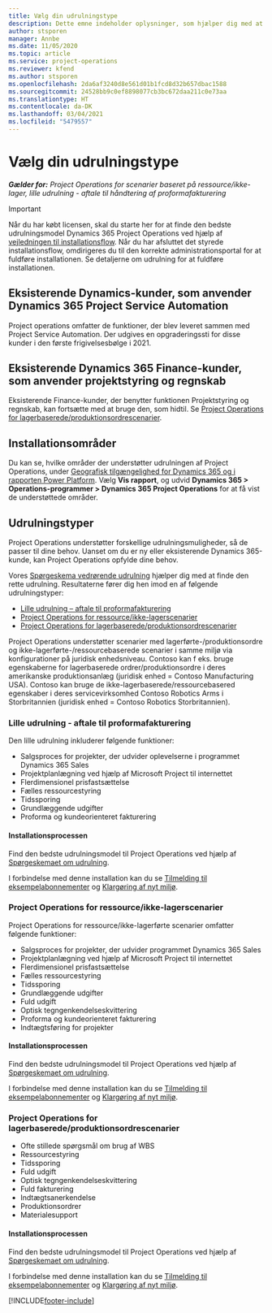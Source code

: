 ```yaml
---
title: Vælg din udrulningstype
description: Dette emne indeholder oplysninger, som hjælper dig med at fastlægge den korrekte udrulningstype for Project operations for din virksomhed.
author: stsporen
manager: Annbe
ms.date: 11/05/2020
ms.topic: article
ms.service: project-operations
ms.reviewer: kfend
ms.author: stsporen
ms.openlocfilehash: 2da6af3240d8e561d01b1fcd8d32b657dbac1588
ms.sourcegitcommit: 24528bb9c0ef8898077cb3bc672daa211c0e73aa
ms.translationtype: HT
ms.contentlocale: da-DK
ms.lasthandoff: 03/04/2021
ms.locfileid: "5479557"
---
```

# <a name="determine-your-deployment-type"></a>Vælg din udrulningstype

_**Gælder for:** Project Operations for scenarier baseret på ressource/ikke-lager, lille udrulning - aftale til håndtering af proformafakturering_

> [!IMPORTANT]
> Når du har købt licensen, skal du starte her for at finde den bedste udrulningsmodel Dynamics 365 Project Operations ved hjælp af [vejledningen til installationsflow](https://aka.ms/provisionprojectoperations).
> Når du har afsluttet det styrede installationsflow, omdirigeres du til den korrekte administrationsportal for at fuldføre installationen. Se detaljerne om udrulning for at fuldføre installationen.


## <a name="existing-customers-of-dynamics-using-dynamics-365-project-service-automation"></a>Eksisterende Dynamics-kunder, som anvender Dynamics 365 Project Service Automation
Project operations omfatter de funktioner, der blev leveret sammen med Project Service Automation. Der udgives en opgraderingssti for disse kunder i den første frigivelsesbølge i 2021.

## <a name="existing-customers-of-dynamics-365-finance-using-project-management-and-accounting"></a>Eksisterende Dynamics 365 Finance-kunder, som anvender projektstyring og regnskab 

Eksisterende Finance-kunder, der benytter funktionen Projektstyring og regnskab, kan fortsætte med at bruge den, som hidtil. Se [Project Operations for lagerbaserede/produktionsordrescenarier](#pma).


## <a name="deployment-regions"></a>Installationsområder
Du kan se, hvilke områder der understøtter udrulningen af Project Operations, under [Geografisk tilgængelighed for Dynamics 365 og i rapporten Power Platform](https://dynamics.microsoft.com/en-us/geographic-availability/). Vælg **Vis rapport**, og udvid **Dynamics 365 > Operations-programmer > Dynamics 365 Project Operations** for at få vist de understøttede områder.

## <a name="deployment-types"></a>Udrulningstyper
Project Operations understøtter forskellige udrulningsmuligheder, så de passer til dine behov. Uanset om du er ny eller eksisterende Dynamics 365-kunde, kan Project Operations opfylde dine behov.

Vores [Spørgeskema vedrørende udrulning](https://aka.ms/provisionprojectoperations) hjælper dig med at finde den rette udrulning. Resultaterne fører dig hen imod en af følgende udrulningstyper:

- [Lille udrulning – aftale til proformafakturering](#lite)
- [Project Operations for ressource/ikke-lagerscenarier](#integrated)
- [Project Operations for lagerbaserede/produktionsordrescenarier](#pma)

Project Operations understøtter scenarier med lagerførte-/produktionsordre og ikke-lagerførte-/ressourcebaserede scenarier i samme miljø via konfigurationer på juridisk enhedsniveau. Contoso kan f eks. bruge egenskaberne for lagerbaserede ordrer/produktionsordre i deres amerikanske produktionsanlæg (juridisk enhed = Contoso Manufacturing USA). Contoso kan bruge de ikke-lagerbaserede/ressourcebasered egenskaber i deres servicevirksomhed Contoso Robotics Arms i Storbritannien (juridisk enhed = Contoso Robotics Storbritannien).

### <a name="lite-deployment---deal-to-proforma-invoicing"></a><a  name="lite"></a>Lille udrulning - aftale til proformafakturering

Den lille udrulning inkluderer følgende funktioner:

- Salgsproces for projekter, der udvider oplevelserne i programmet Dynamics 365 Sales
- Projektplanlægning ved hjælp af Microsoft Project til internettet
- Flerdimensionel prisfastsættelse
- Fælles ressourcestyring
- Tidssporing
- Grundlæggende udgifter
- Proforma og kundeorienteret fakturering 

#### <a name="deployment-steps"></a>Installationsprocessen
Find den bedste udrulningsmodel til Project Operations ved hjælp af [Spørgeskemaet om udrulning](https://aka.ms/provisionprojectoperations).

I forbindelse med denne installation kan du se [Tilmelding til eksempelabonnementer](lite-preview-subscription-sign-up.md) og [Klargøring af nyt miljø](lite-deployment.md). 


### <a name="project-operations-for-resourcenon-stocked-scenarios"></a><a name="integrated"></a>Project Operations for ressource/ikke-lagerscenarier
Project Operations for ressource/ikke-lagerførte scenarier omfatter følgende funktioner:
 
- Salgsproces for projekter, der udvider programmet Dynamics 365 Sales
- Projektplanlægning ved hjælp af Microsoft Project til internettet
- Flerdimensionel prisfastsættelse
- Fælles ressourcestyring
- Tidssporing
- Grundlæggende udgifter
- Fuld udgift
- Optisk tegngenkendelseskvittering
- Proforma og kundeorienteret fakturering 
- Indtægtsføring for projekter

#### <a name="deployment-steps"></a>Installationsprocessen
Find den bedste udrulningsmodel til Project Operations ved hjælp af [Spørgeskemaet om udrulning](https://aka.ms/provisionprojectoperations).

I forbindelse med denne installation kan du se [Tilmelding til eksempelabonnementer](resource-sign-up-preview-subscription.md) og [Klargøring af nyt miljø](resource-provision-new-environment.md). 


### <a name="project-operations-for-stockedproduction-order-scenarios"></a><a name="pma"></a>Project Operations for lagerbaserede/produktionsordrescenarier

- Ofte stillede spørgsmål om brug af WBS
- Ressourcestyring
- Tidssporing
- Fuld udgift
- Optisk tegngenkendelseskvittering
- Fuld fakturering
- Indtægtsanerkendelse
- Produktionsordrer
- Materialesupport

#### <a name="deployment-steps"></a>Installationsprocessen
Find den bedste udrulningsmodel til Project Operations ved hjælp af [Spørgeskemaet om udrulning](https://aka.ms/provisionprojectoperations).

I forbindelse med denne installation kan du se [Tilmelding til eksempelabonnementer](https://docs.microsoft.com/dynamics365/fin-ops-core/dev-itpro/dev-tools/sign-up-preview-subscription?toc=/dynamics365/finance/toc.json) og [Klargøring af nyt miljø](https://docs.microsoft.com/dynamics365/fin-ops-core/dev-itpro/deployment/deploy-demo-environment?toc=/dynamics365/finance/toc.json). 



[!INCLUDE[footer-include](../includes/footer-banner.md)]
